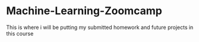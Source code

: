 # Machine-Learning-Zoomcamp

This is where i will be putting my submitted homework and future projects in this course
